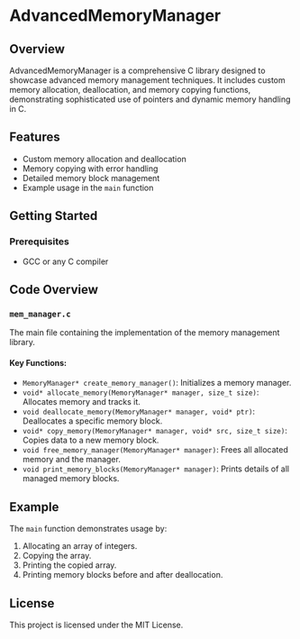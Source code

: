 # AdvancedMemoryManager

## Overview
AdvancedMemoryManager is a comprehensive C library designed to showcase advanced memory management techniques.
It includes custom memory allocation, deallocation, and memory copying functions, demonstrating sophisticated use of pointers and dynamic memory handling in C.

## Features
- Custom memory allocation and deallocation
- Memory copying with error handling
- Detailed memory block management
- Example usage in the `main` function

## Getting Started
### Prerequisites
- GCC or any C compiler

## Code Overview
### `mem_manager.c`
The main file containing the implementation of the memory management library.

#### Key Functions:
- `MemoryManager* create_memory_manager()`: Initializes a memory manager.
- `void* allocate_memory(MemoryManager* manager, size_t size)`: Allocates memory and tracks it.
- `void deallocate_memory(MemoryManager* manager, void* ptr)`: Deallocates a specific memory block.
- `void* copy_memory(MemoryManager* manager, void* src, size_t size)`: Copies data to a new memory block.
- `void free_memory_manager(MemoryManager* manager)`: Frees all allocated memory and the manager.
- `void print_memory_blocks(MemoryManager* manager)`: Prints details of all managed memory blocks.

## Example
The `main` function demonstrates usage by:
1. Allocating an array of integers.
2. Copying the array.
3. Printing the copied array.
4. Printing memory blocks before and after deallocation.

## License
This project is licensed under the MIT License.
